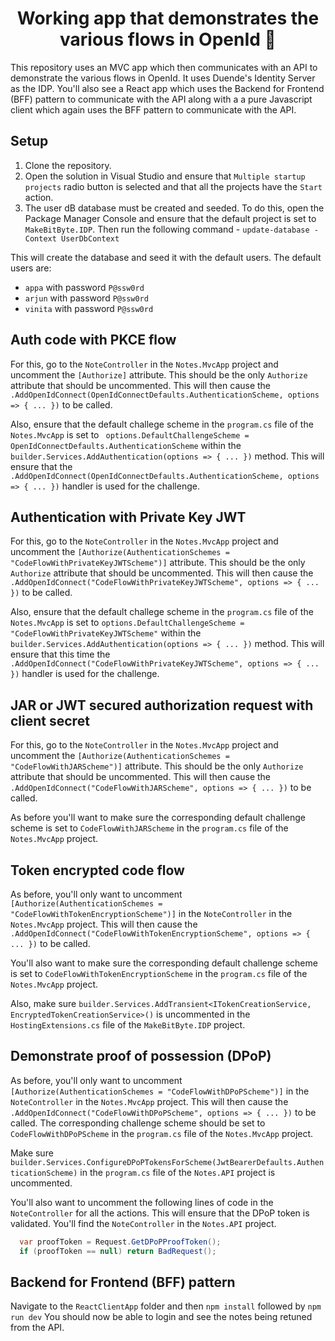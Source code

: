 <div align="center">
  <h1 align="center">Working app that demonstrates the various flows in OpenId 🚀</a></h1>
  <p align="left">
    This repository uses an MVC app which then communicates with an API to demonstrate the various flows in OpenId. It uses Duende's Identity Server as the IDP. You'll also see a React app which uses the Backend for Frontend (BFF) pattern to communicate with the API along with a a pure Javascript client which again uses the BFF pattern to communicate with the API.
  </p>
<p align="left">
 
</p>
</div>

## Setup

1.  Clone the repository.
2.  Open the solution in Visual Studio and ensure that `Multiple startup projects` radio button is selected and that all the projects have the `Start` action.
3.  The user dB database must be created and seeded. To do this, open the Package Manager Console and ensure that the default project is set to `MakeBitByte.IDP`.
    Then run the following command - `update-database -Context UserDbContext`

This will create the database and seed it with the default users.
The default users are:

- `appa` with password `P@ssw0rd`
- `arjun` with password `P@ssw0rd`
- `vinita` with password `P@ssw0rd`

## Auth code with PKCE flow

For this, go to the `NoteController` in the `Notes.MvcApp` project and uncomment the `[Authorize]` attribute. This should be the only `Authorize` attribute that should be uncommented. This will then cause the `.AddOpenIdConnect(OpenIdConnectDefaults.AuthenticationScheme, options => { ... })` to be called.

Also, ensure that the default challege scheme in the `program.cs` file of the `Notes.MvcApp` is set to ` options.DefaultChallengeScheme = OpenIdConnectDefaults.AuthenticationScheme` within the `builder.Services.AddAuthentication(options => { ... })` method. This will ensure that the `.AddOpenIdConnect(OpenIdConnectDefaults.AuthenticationScheme, options => { ... })` handler is used for the challenge.

## Authentication with Private Key JWT

For this, go to the `NoteController` in the `Notes.MvcApp` project and uncomment the `[Authorize(AuthenticationSchemes = "CodeFlowWithPrivateKeyJWTScheme")]` attribute. This should be the only `Authorize` attribute that should be uncommented. This will then cause the `.AddOpenIdConnect("CodeFlowWithPrivateKeyJWTScheme", options => { ... })` to be called.

Also, ensure that the default challege scheme in the `program.cs` file of the `Notes.MvcApp` is set to `options.DefaultChallengeScheme = "CodeFlowWithPrivateKeyJWTScheme"` within the `builder.Services.AddAuthentication(options => { ... })` method. This will ensure that this time the `.AddOpenIdConnect("CodeFlowWithPrivateKeyJWTScheme", options => { ... })` handler is used for the challenge.

## JAR or JWT secured authorization request with client secret

For this, go to the `NoteController` in the `Notes.MvcApp` project and uncomment the `[Authorize(AuthenticationSchemes = "CodeFlowWithJARScheme")]` attribute. This should be the only `Authorize` attribute that should be uncommented. This will then cause the `.AddOpenIdConnect("CodeFlowWithJARScheme", options => { ... })` to be called.

As before you'll want to make sure the corresponding default challenge scheme is set to `CodeFlowWithJARScheme` in the `program.cs` file of the `Notes.MvcApp` project.

## Token encrypted code flow

As before, you'll only want to uncomment `[Authorize(AuthenticationSchemes = "CodeFlowWithTokenEncryptionScheme")]` in the `NoteController` in the `Notes.MvcApp` project. This will then cause the `.AddOpenIdConnect("CodeFlowWithTokenEncryptionScheme", options => { ... })` to be called.

You'll also want to make sure the corresponding default challenge scheme is set to `CodeFlowWithTokenEncryptionScheme` in the `program.cs` file of the `Notes.MvcApp` project.

Also, make sure `builder.Services.AddTransient<ITokenCreationService, EncryptedTokenCreationService>()` is uncommented in the `HostingExtensions.cs` file of the `MakeBitByte.IDP` project.

## Demonstrate proof of possession (DPoP)

As before, you'll only want to uncomment `[Authorize(AuthenticationSchemes = "CodeFlowWithDPoPScheme")]` in the `NoteController` in the `Notes.MvcApp` project. This will then cause the `.AddOpenIdConnect("CodeFlowWithDPoPScheme", options => { ... })` to be called. The corresponding challenge scheme should be set to `CodeFlowWithDPoPScheme` in the `program.cs` file of the `Notes.MvcApp` project.

Make sure `builder.Services.ConfigureDPoPTokensForScheme(JwtBearerDefaults.AuthenticationScheme)` in the `program.cs` file of the `Notes.API` project is uncommented.

You'll also want to uncomment the following lines of code in the `NoteController` for all the actions. This will ensure that the DPoP token is validated. You'll find the `NoteController` in the `Notes.API` project.

```csharp
  var proofToken = Request.GetDPoPProofToken();
  if (proofToken == null) return BadRequest();
```

## Backend for Frontend (BFF) pattern

Navigate to the `ReactClientApp` folder and then `npm install` followed by `npm run dev`
You should now be able to login and see the notes being retuned from the API.
